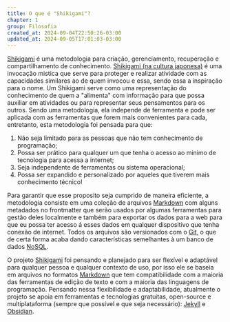 ```yaml
---
title: O que é "Shikigami"?
chapter: 1
group: Filosofia
created_at: 2024-09-04T22:50:26-03:00
updated_at: 2024-09-05T17:01:03-03:00
---
```


[Shikigami](../api/sementes/2024/07/07/Shikigami.md) é uma metodologia para criação, gerenciamento, recuperação e compartilhamento de conhecimento. [Shikigami (na cultura japonesa)](/Shikigami.md) é uma invocação mistica que serve para proteger e realizar atividade com as capacidades similares ao de quem invocou e essa, sendo essa a inspiração para o nome. Um Shikigami serve como uma representação do conhecimento de quem a "alimenta" com informação para que possa auxiliar em atividades ou para representar seus pensamentos para os outros. Sendo uma metodologia, ela independe de ferramenta e pode ser aplicada com as ferramentas que forem mais convenientes para cada, entretanto, esta metodologia foi pensada para que:
1. Não seja limitado para as pessoas que não tem conhecimento de programação;
2. Possa ser prático para qualquer um que tenha o acesso ao minimo de tecnologia para acessa a internet;
3. Seja independente de ferramentas ou sistema operacional;
4. Possa ser expandido e personalizado por aqueles que tiverem mais conhecimento técnico!

Para garantir que esse proposito seja cumprido de maneira eficiente, a metodologia consiste em uma coleção de arquivos [Markdown](../api/rascunhos/2024/07/08/Markdown.md) com alguns metadados no frontmatter que serão usados por algumas ferramentas para gestão deles localmente e também para exportar os dados para a web para que eu possa ter acesso á esses dados em qualquer dispositivo que tenha conexão de internet. Todos os arquivos são versionados com o [Git](../api/rascunhos/2024/06/08/Git.md), o que de certa forma acaba dando características semelhantes à um banco de dados [NoSQL](NoSQL).

O projeto [Shikigami](../api/sementes/2024/07/07/Shikigami.md) foi pensando e planejado para ser flexível e adaptável para qualquer pessoa e qualquer contexto de uso, por isso ele se baseia em arquivos no formatos [Markdown](../api/rascunhos/2024/07/08/Markdown.md) que tem compatibilidade com a maioria das ferramentas de edição de texto e com a maioria das linguagens de programação. Pensando nessa flexibilidade e adaptabilidade, atualmente o projeto se apoia em ferramentas e tecnologias gratuitas, open-source e multiplataforma (sempre que possível e que seja necessário): [Jekyll](../api/ideias/2024/07/10/Jekyll.md) e [Obsidian](../api/sementes/2024/07/08/Obsidian.md).